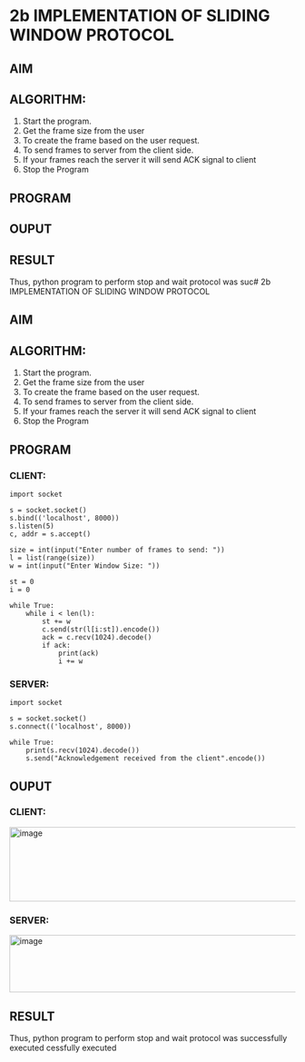 # 2b IMPLEMENTATION OF SLIDING WINDOW PROTOCOL
## AIM
## ALGORITHM:
1. Start the program.
2. Get the frame size from the user
3. To create the frame based on the user request.
4. To send frames to server from the client side.
5. If your frames reach the server it will send ACK signal to client
6. Stop the Program
## PROGRAM
## OUPUT
## RESULT
Thus, python program to perform stop and wait protocol was suc# 2b IMPLEMENTATION OF SLIDING WINDOW PROTOCOL
## AIM
## ALGORITHM:
1. Start the program.
2. Get the frame size from the user
3. To create the frame based on the user request.
4. To send frames to server from the client side.
5. If your frames reach the server it will send ACK signal to client
6. Stop the Program
## PROGRAM
### CLIENT:
```
import socket

s = socket.socket()
s.bind(('localhost', 8000))
s.listen(5)
c, addr = s.accept()

size = int(input("Enter number of frames to send: "))
l = list(range(size))
w = int(input("Enter Window Size: "))

st = 0
i = 0

while True:
    while i < len(l):
        st += w
        c.send(str(l[i:st]).encode())
        ack = c.recv(1024).decode()
        if ack:
            print(ack)
            i += w

```
### SERVER:
```
import socket

s = socket.socket()
s.connect(('localhost', 8000))

while True:
    print(s.recv(1024).decode())
    s.send("Acknowledgement received from the client".encode())

```
## OUPUT

### CLIENT:
<img width="864" height="131" alt="image" src="https://github.com/user-attachments/assets/ed560d6a-c6a5-425b-b25a-21b3006fd1ec" />


### SERVER:
<img width="910" height="101" alt="image" src="https://github.com/user-attachments/assets/2b380826-40fe-4ab6-a3c2-b1d92371c092" />


## RESULT
Thus, python program to perform stop and wait protocol was successfully executed
cessfully executed
